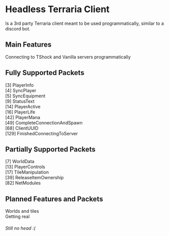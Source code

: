 # Headless Terraria Client

Is a 3rd party Terraria client meant to be used programmatically, similar to a discord bot.

## Main Features
Connecting to TShock and Vanilla servers programmatically

## Fully Supported Packets
[3] PlayerInfo \
[4] SyncPlayer \
[5] SyncEquipment \
[9] StatusText \
[14] PlayerActive \
[16] PlayerLife \
[42] PlayerMana \
[49] CompleteConnectionAndSpawn \
[68] ClientUUID \
[129] FinishedConnectingToServer 

## Partially Supported Packets
[7] WorldData \
[13] PlayerControls \
[17] TileManipulation \
[39] ReleaseItemOwnership \
[82] NetModules 

## Planned Features and Packets
Worlds and tiles \
Getting real

###### Still no head :(